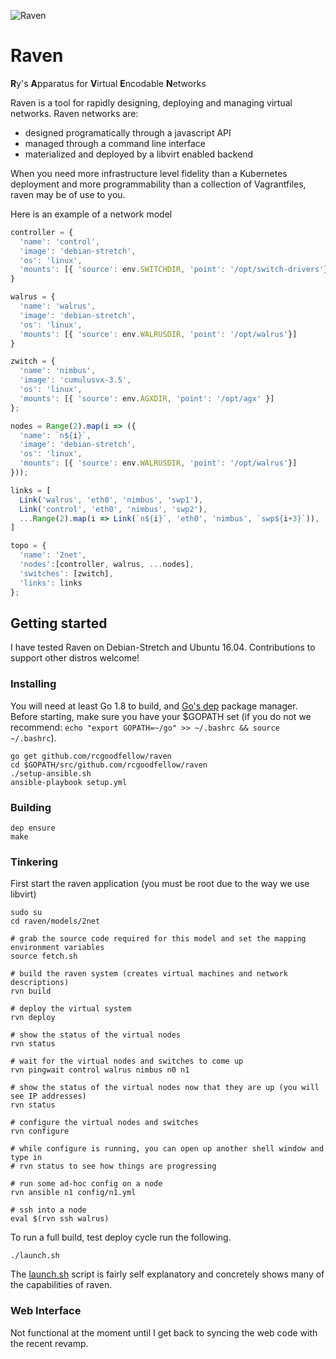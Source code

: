 ![Raven](doc/raven.png)
<br />
# Raven
**R**y's **A**pparatus for **V**irtual **E**ncodable **N**etworks

Raven is a tool for rapidly designing, deploying and managing virtual networks. Raven networks are:
- designed programatically through a javascript API
- managed through a command line interface
- materialized and deployed by a libvirt enabled backend

When you need more infrastructure level fidelity than a Kubernetes deployment and more programmability than a collection of Vagrantfiles, raven may be of use to you.

Here is an example of a network model

```javascript
controller = {
  'name': 'control',
  'image': 'debian-stretch', 
  'os': 'linux',
  'mounts': [{ 'source': env.SWITCHDIR, 'point': '/opt/switch-drivers'}]
}

walrus = {
  'name': 'walrus',
  'image': 'debian-stretch',
  'os': 'linux',
  'mounts': [{ 'source': env.WALRUSDIR, 'point': '/opt/walrus'}]
}

zwitch = {
  'name': 'nimbus',
  'image': 'cumulusvx-3.5',
  'os': 'linux',
  'mounts': [{ 'source': env.AGXDIR, 'point': '/opt/agx' }]
};

nodes = Range(2).map(i => ({
  'name': `n${i}`,
  'image': 'debian-stretch',
  'os': 'linux',
  'mounts': [{ 'source': env.WALRUSDIR, 'point': '/opt/walrus'}]
}));

links = [
  Link('walrus', 'eth0', 'nimbus', 'swp1'),
  Link('control', 'eth0', 'nimbus', 'swp2'),
  ...Range(2).map(i => Link(`n${i}`, 'eth0', 'nimbus', `swp${i+3}`)),
]

topo = {
  'name': '2net',
  'nodes':[controller, walrus, ...nodes],
  'switches': [zwitch],
  'links': links
};
```

## Getting started
I have tested Raven on Debian-Stretch and Ubuntu 16.04. Contributions to support other distros welcome!

### Installing

You will need at least Go 1.8 to build, and [Go's dep](https://github.com/golang/dep) package manager.  Before starting, make sure you have your $GOPATH set (if you do not we recommend: `echo "export GOPATH=~/go" >> ~/.bashrc && source ~/.bashrc`).

```shell
go get github.com/rcgoodfellow/raven
cd $GOPATH/src/github.com/rcgoodfellow/raven
./setup-ansible.sh
ansible-playbook setup.yml
```

### Building
```
dep ensure
make
```

### Tinkering
First start the raven application (you must be root due to the way we use libvirt)

```shell
sudo su
cd raven/models/2net

# grab the source code required for this model and set the mapping environment variables
source fetch.sh

# build the raven system (creates virtual machines and network descriptions)
rvn build

# deploy the virtual system
rvn deploy

# show the status of the virtual nodes
rvn status

# wait for the virtual nodes and switches to come up
rvn pingwait control walrus nimbus n0 n1

# show the status of the virtual nodes now that they are up (you will see IP addresses)
rvn status

# configure the virtual nodes and switches
rvn configure

# while configure is running, you can open up another shell window and type in
# rvn status to see how things are progressing

# run some ad-hoc config on a node
rvn ansible n1 config/n1.yml

# ssh into a node
eval $(rvn ssh walrus)
```

To run a full build, test deploy cycle run the following.

```shell
./launch.sh
```

The [launch.sh](models/2net/launch.sh) script is fairly self explanatory and concretely shows many of the capabilities of raven.


### Web Interface
Not functional at the moment until I get back to syncing the web code with the recent revamp.
